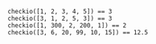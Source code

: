     checkio([1, 2, 3, 4, 5]) == 3
    checkio([3, 1, 2, 5, 3]) == 3
    checkio([1, 300, 2, 200, 1]) == 2
    checkio([3, 6, 20, 99, 10, 15]) == 12.5